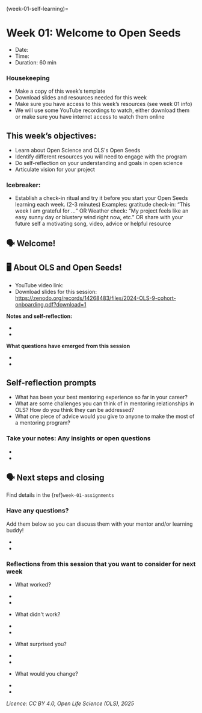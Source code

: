 (week-01-self-learning)=
# Week 01: Welcome to Open Seeds

* Date: 
* Time: 
* Duration: 60 min

### Housekeeping 

* Make a copy of this week’s template 
* Download slides and resources needed for this week
* Make sure you have access to this week’s resources (see week 01 info)
* We will use some YouTube recordings to watch, either download them or make sure you have internet access to watch them online

## This week’s objectives:

* Learn about Open Science and OLS's Open Seeds
* Identify different resources you will need to engage with the program
* Do self-reflection on your understanding and goals in open science
* Articulate vision for your project

### Icebreaker:

* Establish a check-in ritual and try it before you start your Open Seeds learning each week. (2-3 minutes)
Examples: gratitude check-in: “This week I am grateful for …“ OR Weather check: “My project feels like an easy sunny day or blustery wind right now, etc.” OR share with your future self a motivating song, video, advice or helpful resource

## 🗣️ Welcome!

## 🖥 About OLS and Open Seeds!

* YouTube video link: 
* Download slides for this session: https://zenodo.org/records/14268483/files/2024-OLS-9-cohort-onboarding.pdf?download=1 

**Notes and self-reflection:**

*
*

**What questions have emerged from this session**

*
*

## Self-reflection prompts

* What has been your best mentoring experience so far in your career? 
* What are some challenges you can think of in mentoring relationships in OLS? How do you think they can be addressed?
* What one piece of advice would you give to anyone to make the most of a mentoring program?

### Take your notes: Any insights or open questions
*  
*  

## 🗣️ Next steps and closing

Find details in the {ref}`week-01-assignments`

### Have any questions?

Add them below so you can discuss them with your mentor and/or learning buddy!

* 
* 

### Reflections from this session that you want to consider for next week

* What worked?

*
*

* What didn't work?

*
*

* What surprised you?

*
*

* What would you change?

*
*

*Licence: CC BY 4.0, Open Life Science (OLS), 2025*
